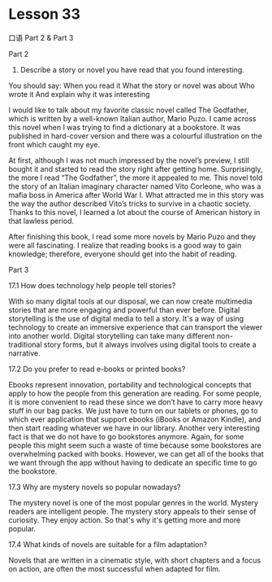 # Lesson 33

口语 Part 2 & Part 3

Part 2

1.    Describe a story or novel you have read that you found interesting. 

You should say:
When you read it
What the story or novel was about
Who wrote it
And explain why it was interesting

I would like to talk about my favorite classic novel called The Godfather, which is written by a well-known Italian author, Mario Puzo. I came across this novel when I was trying to find a dictionary at a bookstore. It was published in hard-cover version and there was a colourful illustration on the front which caught my eye.

At first, although I was not much impressed by the novel’s preview, I still bought it and started to read the story right after getting home. Surprisingly, the more I read “The Godfather”, the more it appealed to me. This novel told the story of an Italian imaginary character named Vito Corleone, who was a mafia boss in America after World War I. What attracted me in this story was the way the author described Vito’s tricks to survive in a chaotic society. Thanks to this novel, I learned a lot about the course of American history in that lawless period.

After finishing this book, I read some more novels by Mario Puzo and they were all fascinating. I realize that reading books is a good way to gain knowledge; therefore, everyone should get into the habit of reading.


Part 3


17.1 How does technology help people tell stories?

With so many digital tools at our disposal, we can now create multimedia stories that are more engaging and powerful than ever before. Digital storytelling is the use of digital media to tell a story. It's a way of using technology to create an immersive experience that can transport the viewer into another world. Digital storytelling can take many different non-traditional story forms, but it always involves using digital tools to create a narrative.

17.2 Do you prefer to read e-books or printed books?

Ebooks represent innovation, portability and technological concepts that apply to how the people from this generation are reading. For some people, it is more convenient to read these since we don’t have to carry more heavy stuff in our bag packs. We just have to turn on our tablets or phones, go to which ever application that support ebooks (iBooks or Amazon Kindle), and then start reading whatever we have in our library. Another very interesting fact is that we do not have to go bookstores anymore. Again, for some people this might seem such a waste of time because some bookstores are overwhelming packed with books. However, we can get all of the books that we want through the app without having to dedicate an specific time to go the bookstore.

17.3 Why are mystery novels so popular nowadays?

The mystery novel is one of the most popular genres in the world. Mystery readers are intelligent people. The mystery story appeals to their sense of curiosity. They enjoy action. So that's why it's getting more and more popular.

17.4 What kinds of novels are suitable for a film adaptation?

Novels that are written in a cinematic style, with short chapters and a focus on action, are often the most successful when adapted for film.






